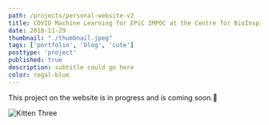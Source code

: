 ```yaml
---
path: /projects/personal-website-v2
title: COVID Machine Learning for EPiC IMPOC at the Centre for BioInspired Technology
date: 2018-11-29
thumbnail: "./thumbnail.jpeg"
tags: ['portfolio', 'blog', 'cute']
posttype: 'project'
published: true
description: subtitle could go here
color: regal-blue
---
```


This project on the website is in progress and is coming soon.<span aria-label="image">🤭</span>

![Kitten Three](/thumbnail.jpeg)
